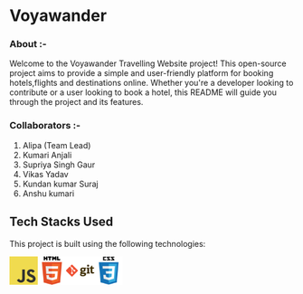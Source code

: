 <h1>Voyawander</h1>
<h3>About :-</h3>
Welcome to the Voyawander  Travelling Website project! This open-source project aims to provide a simple and user-friendly platform for booking hotels,flights and destinations online. Whether you're a developer looking to contribute or a user looking to book a hotel, this README will guide you through the project and its features.
<h3> Collaborators :- </h3>
<ol>
    <li>Alipa (Team Lead)</li>
  <li>Kumari Anjali</li>
   <li>Supriya Singh Gaur</li>
   <li>Vikas Yadav</li>
   <li>Kundan kumar Suraj</li>
   <li>Anshu kumari</li>
</ol>

## Tech Stacks Used

This project is built using the following technologies:
<div style="display:flex; width:50px; height:50px">
<img src="https://github.com/Alipakkr/Project-quasar-7896/blob/main/javascript.png">
<img src="https://github.com/Alipakkr/Project-quasar-7896/blob/main/html.png">
<img src="https://github.com/Alipakkr/Project-quasar-7896/blob/main/git.png">
<img src="https://github.com/Alipakkr/Project-quasar-7896/blob/main/css.png">
</div>

